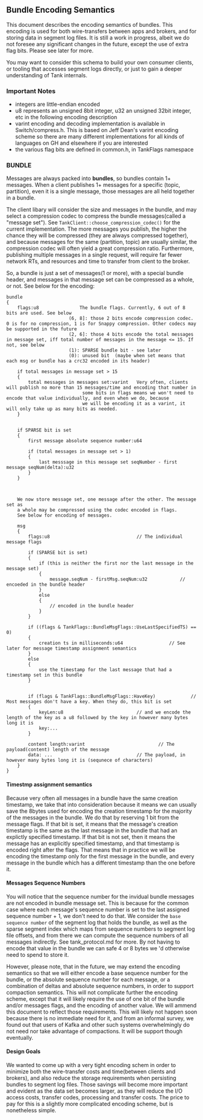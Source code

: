 ## Bundle Encoding Semantics
This document describes the encoding semantics of bundles. 
This encoding is used for both wire-transfers between apps and brokers, and for storing data in segment log files.
It is still a work in progress, albeit we do not foresee any significant changes in the future, except the use of
extra flag bits. Please see later for more.

You may want to consider this schema to build your own consumer clients, or tooling that accesses segment logs directly, or
just to gain a deeper understanding of Tank internals.


### Important Notes
- integers are little-endian encoded
- u8 represents an unsigned 8bit integer, u32 an unsigned 32bit integer, etc in the following encoding description
- varint encoding and decoding implementation is available in Switch/compress.h. This is based on Jeff Dean's varint encoding scheme
	so there are many different implementations for all kinds of languages on GH and elsewhere if you are interested
- the various flag bits are defined in common.h, in TankFlags namespace




### BUNDLE
Messages are always packed into **bundles**, so bundles contain 1+ messages. 
When a client publishes 1+ messages for a specific (topic, partition), even it is a single message, those messages are
all held together in a bundle. 

The client libary will consider the size and messages in the bundle, and may select a compression
codec to compress the bundle messages(called a "message set").  See `TankClient::choose_compression_codec()` for the current implementation.
The more messages you publish, the higher the chance they will 
be compressed (they are always compressed together), and because messages for the same (partition, topic) are usually similar, the compression
codec will often yield a great compression ratio. Furthermore, publishing multiple messages in a single request, will require far fewer network RTs, 
and resources and time to transfer from client to the broker. 

So, a bundle is just a set of messages(1 or more), with a special bundle header, and messages in that message set can be compressed as a whole, or not.
See below for the encoding:


```
bundle
{
	flags:u8		       The bundle flags. Currently, 6 out of 8 bits are used. See below
				       (6, 8]: those 2 bits encode compression codec. 0 is for no compression, 1 is for Snappy compression. Other codecs may be supported in the future
				       (2, 6]: those 4 bits encode the total messages in message set, iff total number of messages in the message <= 15. If not, see below
				       (1): SPARSE bundle bit - see later
				       (0): unused bit	(maybe when set means that each msg or bundle has a crc32 encoded in its header)

	if total messages in message set > 15
	{
		total messages in messages set:varint 	Very often, clients will publish no more than 15 messages/time and encoding that number in
							some bits in flags means we won't need to encode that value individually, and even when we do, because
							we will be encoding it as a varint, it will only take up as many bits as needed.
	}


	if SPARSE bit is set
	{
		first message absolute sequence number:u64

		if (total messages in message set > 1)
		{
			last messsage in this message set seqNumber - first message seqNum(delta):u32
		}
	}



	We now store message set, one message after the other. The message set as
	a whole may be compressed using the codec encoded in flags.
	See below for encoding of messages. 
	
	msg
	{
		flags:u8 								// The individual message flags

		if (SPARSE bit is set)
		{
			if (this is neither the first nor the last message in the message set)
			{
				message.seqNum - firstMsg.seqNum:u32 	 		// encoeded in the bundle header
			}
			else
			{
				// encoded in the bundle header
			}
		}

		if ((flags & TankFlags::BundleMsgFlags::UseLastSpecifiedTS) == 0)
		{
			creation ts in milliseconds:u64 				// See later for message timestamp assignment semantics
		}
		else
		{
			use the timestamp for the last message that had a timestamp set in this bundle
		}


		if (flags & TankFlags::BundleMsgFlags::HaveKey) 			// Most messages don't have a key. When they do, this bit is set
		{
			keyLen:u8 							// and we encode the length of the key as a u8 followed by the key in however many bytes long it is
			key:...
		}

		content length:varint 							// The payload(content) length of the message
		data: ... 								// The payload, in however many bytes long it is (sequnece of characters)
	}
}
```


#### Timestmp assignment semantics
Because very often all messages in a bundle have the same creation timestamp, we take that into consideration because it means we can usually save the 8bytes used for
encoding the creation timestamp for the majority of the messages in the bundle. 
We do that by reserving 1 bit from the message flags. If that bit is set, it means
that the message's creation timestamp is the same as the last message in the bundle that had an explictly specified timestamp. If that bit is not set, then
it means the message has an explicitly specified timestamp, and that timestamp is encoded right after the flags. 
That means that in practice we will be encoding the timestamp only for the first message in the bundle, and every message in the bundle which has a different timestamp than the one before it.

#### Messages Sequence Numbers
You will notice that the sequence number for the invidual bundle messages are not encoded in bundle message set.
This is because for the common case where each message's sequence number is set to the last assigned sequence number + 1, we don't need to do that.
We consider the `base sequence number` of the segment log that holds the bundle, as well as the sparse segment index which maps from sequence numbers to segment log file offsets, and from
there we can compute the sequence numbers of all messages indirectly. See tank_protocol.md for more.
By not having to encode that value in the bundle we can safe 4 or 8 bytes we 'd otherwise need to spend to store it.

However, please note, that in the future, we may extend the encoding semantics so that we will either encode a base sequence number for the bundle, or the absolute sequence number for each message, or
a combination of deltas and absolute sequence numbers, in order to support compaction semantics. This will not complicate further the encoding scheme, except that it will likely require the use of one bit
of the bundle and/or messages flags, and the encoding of another value. 
We will ammend this document to reflect those requirements. This will likely not happen soon because there is no immediate need for it, and
from an informal survey, we found out that users of Kafka and other such systems overwhelmingly do not need nor take advantage of compactions. It will be support though eventually.


#### Design Goals
We wanted to come up with a very tight encoding schem in order to minimize both the wire-transfer costs and time(between clients and brokers), and also reduce the storage requirements when persisting bundles to
segment log files. Those savings will become more important and evident as the data set becomes larger, as they will reduce the I/O access costs, transfer codes, processing and transfer costs.
The price to pay for this is a slightly more complicated encoding scheme, but is nonetheless simple.
